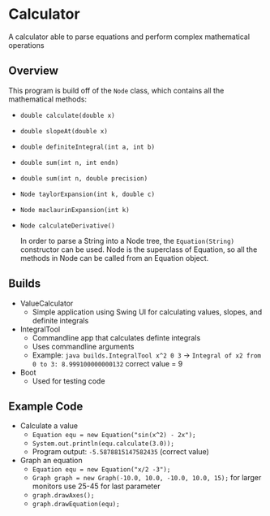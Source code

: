 # Calculator
A calculator able to parse equations and perform complex mathematical operations

## Overview
This program is build off of the `Node` class, which contains all the mathematical methods:
* `double calculate(double x)`
* `double slopeAt(double x)`
* `double definiteIntegral(int a, int b)`
* `double sum(int n, int endn)`
* `double sum(int n, double precision)`
* `Node taylorExpansion(int k, double c) `
* `Node maclaurinExpansion(int k) `
* `Node calculateDerivative()`
  
  In order to parse a String into a Node tree, the `Equation(String)` constructor can be used. 
Node is the superclass of Equation, so all the methods in Node can be called from
an Equation object.

## Builds
* ValueCalculator
  * Simple application using Swing UI for calculating values, slopes, and definite integrals
* IntegralTool
  * Commandline app that calculates definte integrals
  * Uses commandline arguments 
  * Example: `java builds.IntegralTool x^2 0 3` -> `Integral of x2 from 0 to 3: 8.999100000000132` correct value = 9
* Boot
  * Used for testing code

## Example Code
* Calculate a value
  * `Equation equ = new Equation("sin(x^2) - 2x");` 
  * `System.out.println(equ.calculate(3.0));`
  * Program output: `-5.5878815147582435` (correct value)
* Graph an equation
  * `Equation equ = new Equation("x/2 -3");`
  * `Graph graph = new Graph(-10.0, 10.0, -10.0, 10.0, 15);` for larger monitors use 25-45 for last parameter
  * `graph.drawAxes();`
  * `graph.drawEquation(equ);`
  

